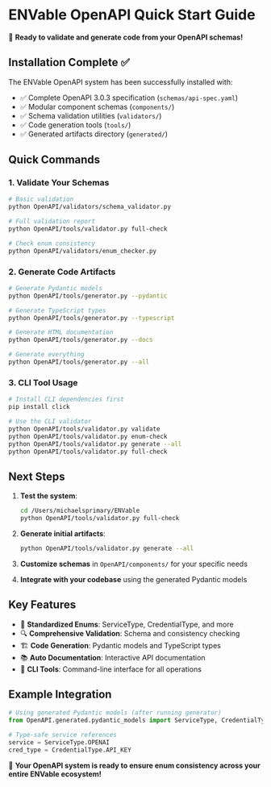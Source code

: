 # ENVable OpenAPI Quick Start Guide

🚀 **Ready to validate and generate code from your OpenAPI schemas!**

## Installation Complete ✅

The ENVable OpenAPI system has been successfully installed with:

- ✅ Complete OpenAPI 3.0.3 specification (`schemas/api-spec.yaml`)
- ✅ Modular component schemas (`components/`)
- ✅ Schema validation utilities (`validators/`)
- ✅ Code generation tools (`tools/`)
- ✅ Generated artifacts directory (`generated/`)

## Quick Commands

### 1. Validate Your Schemas
```bash
# Basic validation
python OpenAPI/validators/schema_validator.py

# Full validation report
python OpenAPI/tools/validator.py full-check

# Check enum consistency
python OpenAPI/validators/enum_checker.py
```

### 2. Generate Code Artifacts
```bash
# Generate Pydantic models
python OpenAPI/tools/generator.py --pydantic

# Generate TypeScript types  
python OpenAPI/tools/generator.py --typescript

# Generate HTML documentation
python OpenAPI/tools/generator.py --docs

# Generate everything
python OpenAPI/tools/generator.py --all
```

### 3. CLI Tool Usage
```bash
# Install CLI dependencies first
pip install click

# Use the CLI validator
python OpenAPI/tools/validator.py validate
python OpenAPI/tools/validator.py enum-check
python OpenAPI/tools/validator.py generate --all
python OpenAPI/tools/validator.py full-check
```

## Next Steps

1. **Test the system**:
   ```bash
   cd /Users/michaelsprimary/ENVable
   python OpenAPI/tools/validator.py full-check
   ```

2. **Generate initial artifacts**:
   ```bash
   python OpenAPI/tools/validator.py generate --all
   ```

3. **Customize schemas** in `OpenAPI/components/` for your specific needs

4. **Integrate with your codebase** using the generated Pydantic models

## Key Features

- 🎯 **Standardized Enums**: ServiceType, CredentialType, and more
- 🔍 **Comprehensive Validation**: Schema and consistency checking
- 🏗️ **Code Generation**: Pydantic models and TypeScript types
- 📚 **Auto Documentation**: Interactive API documentation
- 🔧 **CLI Tools**: Command-line interface for all operations

## Example Integration

```python
# Using generated Pydantic models (after running generator)
from OpenAPI.generated.pydantic_models import ServiceType, CredentialType

# Type-safe service references
service = ServiceType.OPENAI
cred_type = CredentialType.API_KEY
```

🎉 **Your OpenAPI system is ready to ensure enum consistency across your entire ENVable ecosystem!**